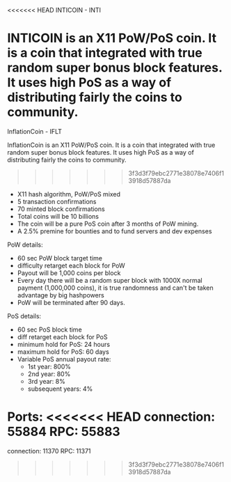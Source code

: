 <<<<<<< HEAD
INTICOIN - INTI

INTICOIN is an X11 PoW/PoS coin. It is a coin that integrated with true random super bonus block features. It uses high PoS as a way of distributing fairly the coins to community.
=======
InflationCoin - IFLT

InflationCoin is an X11 PoW/PoS coin. It is a coin that integrated with true random super bonus block features. It uses high PoS as a way of distributing fairly the coins to community.
>>>>>>> 3f3d3f79ebc2771e38078e7406f13918d57887da

- X11 hash algorithm, PoW/PoS mixed
- 5 transaction confirmations
- 70 minted block confirmations
- Total coins will be 10 billions
- The coin will be a pure PoS coin after 3 months of PoW mining.
- A 2.5% premine for bounties and to fund servers and dev expenses

PoW details:
- 60 sec PoW block target time
- difficulty retarget each block for PoW
- Payout will be 1,000 coins per block
- Every day there will be a random super block with 1000X normal payment (1,000,000 coins), it is true randomness and can't be taken advantage by big hashpowers
- PoW will be terminated after 90 days.

PoS details:
- 60 sec PoS block time
- diff retarget each block for PoS
- minimum hold for PoS: 24 hours
- maximum hold for PoS: 60 days
- Variable PoS annual payout rate:
	- 1st year: 800%
	- 2nd year: 80%
	- 3rd year: 8%
	- subsequent years: 4%

Ports:
<<<<<<< HEAD
connection:	55884
RPC:		55883
=======
connection:	11370
RPC:			11371
>>>>>>> 3f3d3f79ebc2771e38078e7406f13918d57887da

